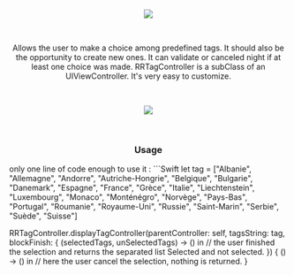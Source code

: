 <br>
<p align="center">
  <img src ="https://raw.githubusercontent.com/remirobert/RRTagController/master/source/banner.png"/>
</p>
</br>

<p align="center"> Allows the user to make a choice among predefined tags. It should also be the opportunity to create new ones. It can validate or canceled night if at least one choice was made.
RRTagController is a subClass of an UIViewController. It's very easy to customize.</p>

<br>
<p align="center">
  <img src ="https://raw.githubusercontent.com/remirobert/RRTagController/master/source/anim.gif"/>
</p>
</br>

<h3 align="center">Usage</h3>
only one line of code enough to use it : 
```Swift
let tag = ["Albanie", "Allemagne", "Andorre", "Autriche-Hongrie", "Belgique", "Bulgarie", "Danemark", "Espagne", "France", "Grèce", "Italie", "Liechtenstein", "Luxembourg", "Monaco", "Monténégro", "Norvège", "Pays-Bas", "Portugal", "Roumanie", "Royaume-Uni", "Russie", "Saint-Marin", "Serbie", "Suède", "Suisse"]
        
RRTagController.displayTagController(parentController: self, tagsString: tag,
blockFinish: { (selectedTags, unSelectedTags) -> () in
  // the user finished the selection and returns the separated list Selected and not selected.
  }) { () -> () in
  // here the user cancel the selection, nothing is returned.
}
```
